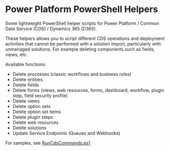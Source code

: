 # Power Platform PowerShell Helpers
Some lightweight PowerShell helper scripts for Power Platform / Common Data Service (CDS) / Dynamics 365 (D365).

These helpers allows you to script different CDS operations and deployment activities that cannot be performed with a solution import, particularly with unmanaged solutions. For example deleting components such as fields, views, etc.

Available functions:
- Delete processes (classic workflows and business rules)
- Delete entities
- Delete fields
- Delete forms (views, web resources, forms, dashboard, workflow, plugin step, field security profile)
- Delete views
- Delete option sets
- Delete option set items
- Delete plugin steps
- Delete web resources
- Delete solutions
- Update Service Endpoints (Queues and Webhooks)

For samples, see [RunCdsCommands.ps1](https://github.com/ericregnier/PowerPlatformPowerShellHelpers/blob/main/RunCdsCommands.ps1)
